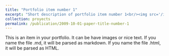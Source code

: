 ```yaml
---
title: "Portfolio item number 1"
excerpt: "Short description of portfolio item number 1<br/><img src='/images/500x300.png'>"
collection: proyects
permalink: /publication/2009-10-01-paper-title-number-1
---
```


This is an item in your portfolio. It can be have images or nice text. If you name the file .md, it will be parsed as markdown. If you name the file .html, it will be parsed as HTML. 
